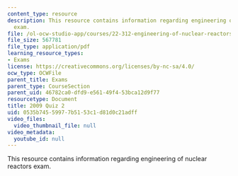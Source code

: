 ```yaml
---
content_type: resource
description: This resource contains information regarding engineering of nuclear reactors
  exam.
file: /ol-ocw-studio-app/courses/22-312-engineering-of-nuclear-reactors-fall-2015/0535b74559977b5153c1d81d0c21adff_MIT22_312F15_quiz2_2009.pdf
file_size: 567781
file_type: application/pdf
learning_resource_types:
- Exams
license: https://creativecommons.org/licenses/by-nc-sa/4.0/
ocw_type: OCWFile
parent_title: Exams
parent_type: CourseSection
parent_uid: 46782ca0-dfd9-e561-49f4-53bca12d9f77
resourcetype: Document
title: 2009 Quiz 2
uid: 0535b745-5997-7b51-53c1-d81d0c21adff
video_files:
  video_thumbnail_file: null
video_metadata:
  youtube_id: null
---
```

This resource contains information regarding engineering of nuclear reactors exam.